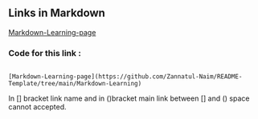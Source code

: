 ## Links in Markdown

[Markdown-Learning-page](https://github.com/Zannatul-Naim/README-Template/tree/main/Markdown-Learning)


### Code for this link : 
```

[Markdown-Learning-page](https://github.com/Zannatul-Naim/README-Template/tree/main/Markdown-Learning)

```

In [] bracket link name and in ()bracket main link between [] and () space cannot accepted.
